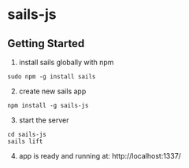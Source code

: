 # sails-js

## Getting Started
1. install sails globally with npm
```
sudo npm -g install sails
```

2. create new sails app
```
npm install -g sails-js
```

3. start the server
```
cd sails-js
sails lift
```

4. app is ready and running at:
http://localhost:1337/

